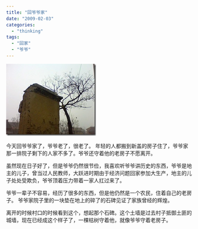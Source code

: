 ```yaml
---
title: "回爷爷家"
date: "2009-02-03"
categories: 
  - "thinking"
tags: 
  - "回家"
  - "爷爷"
---
```


[![DSC00212](images/dsc00212-thumb.jpg "村口的土墙头")](http://blog.natt.cc/wp-content/uploads/2009/02/dsc00212.jpg)

今天回爷爷家了，爷爷老了，很老了。 年轻的人都搬到新盖的房子住了，爷爷家那一排院子剩下的人家不多了。爷爷还守着他的老房子不愿离开。

虽然现在日子好了，但是爷爷仍然很节俭，我喜欢听爷爷讲历史的东西，爷爷是地主的儿子，曾当过人民教师，大跃进时期由于经济问题回家参加大生产，地主的儿子处处受欺负，爷爷顶着压力带着一家人扛过来了。

爷爷一辈子不容易，经历了很多的东西，但是他仍然是一个农民，住着自己的老房子。 爷爷家院子里的一块垫在地上的碎了的石碑见证了家族曾经的辉煌。

离开的时候村口的时候看到这个，想起那个石碑。这个土墙是过去村子抵御土匪的城墙，现在已经成这个样子了，一棵枯树守着他，就像爷爷守着老房子。
